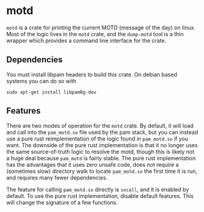 # motd

`motd` is a crate for printing the current MOTD (message of the day)
on linux. Most of the logic lives in the `motd` crate, and the `dump-motd`
tool is a thin wrapper which provides a command line interface for the
crate.

## Dependencies

You must install libpam headers to build this crate. On debian based
systems you can do so with

```
sudo apt-get install libpam0g-dev
```

## Features

There are two modes of operation for the `motd` crate. By default, it
will load and call into the `pam_motd.so` file used by the pam stack,
but you can instead use a pure rust reimplementation of the logic found
in `pam_motd.so` if you want. The downside of the pure rust implementation
is that it no longer uses the same source-of-truth logic to resolve the
motd, though this is likely not a huge deal because `pam_motd` is fairly
stable. The pure rust implementation has the advantages that it uses zero
unsafe code, does not require a (sometimes slow) directory walk to
locate `pam_motd.so` the first time it is run, and requires many fewer
dependencies.

The feature for calling `pam_motd.so` directly is `socall`, and it is
enabled by default. To use the pure rust implementation, disable
default features. This will change the signature of a few functions.
